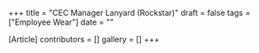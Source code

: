 +++
title = "CEC Manager Lanyard (Rockstar)"
draft = false
tags = ["Employee Wear"]
date = ""

[Article]
contributors = []
gallery = []
+++